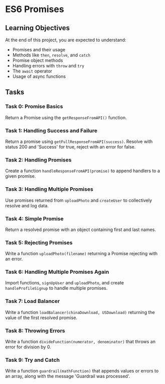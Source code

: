 # ES6 Promises

## Learning Objectives

At the end of this project, you are expected to understand:

- Promises and their usage
- Methods like `then`, `resolve`, and `catch`
- Promise object methods
- Handling errors with `throw` and `try`
- The `await` operator
- Usage of async functions

## Tasks

### Task 0: Promise Basics
Return a Promise using the `getResponseFromAPI()` function.

### Task 1: Handling Success and Failure
Return a promise using `getFullResponseFromAPI(success)`. Resolve with status 200 and 'Success' for true, reject with an error for false.

### Task 2: Handling Promises
Create a function `handleResponseFromAPI(promise)` to append handlers to a given promise.

### Task 3: Handling Multiple Promises
Use promises returned from `uploadPhoto` and `createUser` to collectively resolve and log data.

### Task 4: Simple Promise
Return a resolved promise with an object containing first and last names.

### Task 5: Rejecting Promises
Write a function `uploadPhoto(filename)` returning a Promise rejecting with an error.

### Task 6: Handling Multiple Promises Again
Import functions, `signUpUser` and `uploadPhoto`, and create `handleProfileSignup` to handle multiple promises.

### Task 7: Load Balancer
Write a function `loadBalancer(chinaDownload, USDownload)` returning the value of the first resolved promise.

### Task 8: Throwing Errors
Write a function `divideFunction(numerator, denominator)` that throws an error for division by 0.

### Task 9: Try and Catch
Write a function `guardrail(mathFunction)` that appends values or errors to an array, along with the message 'Guardrail was processed'.
